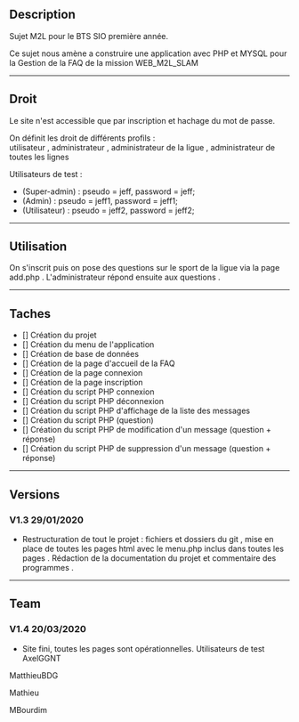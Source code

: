 ## Description

Sujet M2L pour le BTS SIO première année.

Ce sujet nous amène a construire une application avec PHP et MYSQL pour la Gestion de la FAQ de la mission WEB_M2L_SLAM

---

## Droit

Le site n'est accessible que par inscription et hachage du mot de passe.

On définit les droit de différents profils :    
utilisateur , administrateur , administrateur de la ligue , administrateur de toutes les lignes 

Utilisateurs de test : 
- (Super-admin) : pseudo = jeff, password = jeff;
- (Admin) : pseudo = jeff1, password = jeff1;
- (Utilisateur) : pseudo = jeff2, password = jeff2;
----
## Utilisation 
On s'inscrit puis on pose des questions sur le sport de la ligue via la page add.php . L'administrateur répond ensuite aux questions .

---

## Taches 


- [] Création du projet 
- [] Création du menu de l'application 
- [] Création de base de données  
- [] Création de la page d'accueil de la FAQ  
- [] Création de la page connexion  
- [] Création de la page inscription    
- [] Création du script PHP connexion  
- [] Création du script PHP déconnexion  
- [] Création du script PHP d'affichage de la liste des messages 
- [] Création du script PHP (question)  
- [] Création du script PHP de modification d'un message (question + réponse)
- [] Création du script PHP de suppression d'un message (question + réponse)  

--- 
## Versions


### V1.3 29/01/2020

- Restructuration de tout le projet : fichiers et dossiers du git , mise en place de toutes les pages html avec le menu.php inclus dans toutes les pages .
Rédaction de la documentation du projet et commentaire des programmes .
---
## Team

### V1.4 20/03/2020

- Site fini, toutes les pages sont opérationnelles.
Utilisateurs de test
AxelGGNT 

MatthieuBDG

Mathieu

MBourdim 




 
 
